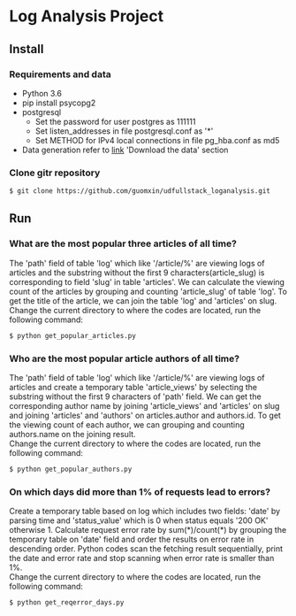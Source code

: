 # Log Analysis Project

## Install
### Requirements and data
- Python 3.6
- pip install psycopg2
- postgresql
  - Set the password for user postgres as 111111
  - Set listen_addresses in file postgresql.conf as '\*'
  - Set METHOD for IPv4 local connections in file pg_hba.conf as md5
- Data generation refer to [link](https://classroom.udacity.com/nanodegrees/nd004-cn/parts/d3335c49-3556-488a-9f63-c0d28b16ff12/modules/bc51d967-cb21-46f4-90ea-caf73439dc59/lessons/262a84d7-86dc-487d-98f9-648aa7ca5a0f/concepts/a9cf98c8-0325-4c68-b972-58d5957f1a91) 'Download the data' section
### Clone gitr repository
```bash
$ git clone https://github.com/guomxin/udfullstack_loganalysis.git
```

## Run
### What are the most popular three articles of all time?
The 'path' field of table 'log' which like '/article/%' are viewing logs of articles and the substring without the
first 9 characters(article_slug) is corresponding to field 'slug' in table 'articles'. We can calculate the viewing count
of the articles by grouping and counting 'article_slug' of table 'log'. To get the title of the article, we can join 
the table 'log' and 'articles' on slug.<br>
Change the current directory to where the codes are located, run the following command:
```bash
$ python get_popular_articles.py
```
###  Who are the most popular article authors of all time? 
The 'path' field of table 'log' which like '/article/%' are viewing logs of articles and create a temporary table 'article_views'
by selecting the substring without the first 9 characters of 'path' field. We can get the corresponding author name by joining 'article_views' and 'articles' on slug and joining 'articles' and 'authors' on articles.author and authors.id. To get the viewing count of each author, we can grouping and counting authors.name on the joining result.<br>
Change the current directory to where the codes are located, run the following command:
```bash
$ python get_popular_authors.py
```
###  On which days did more than 1% of requests lead to errors? 
Create a temporary table based on log which includes two fields: 'date' by parsing time and 'status_value' which is 0 when
status equals '200 OK' otherwise 1. Calculate request error rate by sum(\*)/count(\*) by grouping the temporary table on 'date'
field and order the results on error rate in descending order. Python codes scan the fetching result sequentially, print the date and error rate and stop scanning when error rate is smaller than 1%.<br>
Change the current directory to where the codes are located, run the following command:
```bash
$ python get_reqerror_days.py
```

